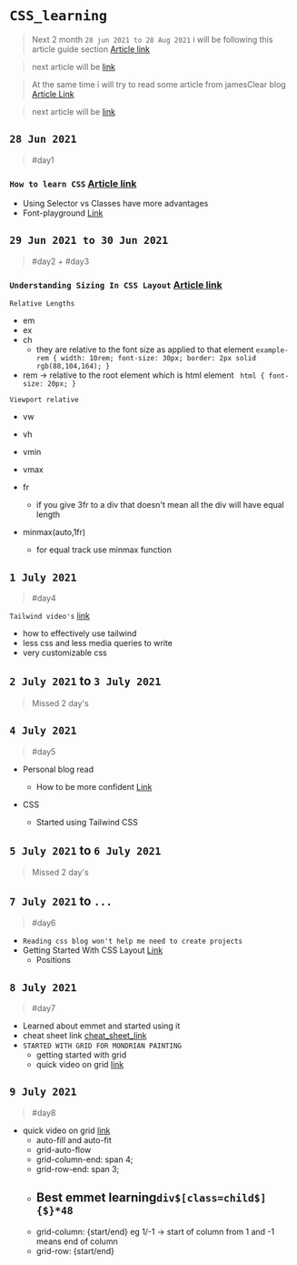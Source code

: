 # `CSS_learning`

> Next 2 month `28 jun 2021 to 28 Aug 2021` i will be following this article guide section [Article link](https://www.smashingmagazine.com/2018/05/guide-css-layout/)

> next article will be [link](https://www.smashingmagazine.com/2018/05/guide-css-layout/https://jamesclear.com/articles)

> At the same time i will try to read some article from jamesClear blog [Article Link](https://jamesclear.com/articles)

> next article will be [link](https://jamesclear.com/articles)

## `28 Jun 2021`

> #day1

### `How to learn CSS` [Article link](https://www.smashingmagazine.com/2019/01/how-to-learn-css/)

- Using Selector vs Classes have more advantages
- Font-playground [Link](https://play.typedetail.com/)

## `29 Jun 2021 to 30 Jun 2021`

> #day2 + #day3

### `Understanding Sizing In CSS Layout` [Article link](https://www.smashingmagazine.com/2018/01/understanding-sizing-css-layout/)

`Relative Lengths`

- em
- ex
- ch
  - they are relative to the font size as applied to that element `example-rem { width: 10rem; font-size: 30px; border: 2px solid rgb(88,104,164); }`
- rem -> relative to the root element which is html element
  ` html { font-size: 20px; }`

`Viewport relative`

- vw
- vh
- vmin
- vmax

- fr
  - if you give 3fr to a div that doesn't mean all the div will have equal length
- minmax(auto,1fr)
  - for equal track use minmax function

## `1 July 2021`

> #day4

`Tailwind video's` [link](https://www.youtube.com/watch?v=elgqxmdVms8&list=PL5f_mz_zU5eXWYDXHUDOLBE0scnuJofO0)

- how to effectively use tailwind
- less css and less media queries to write
- very customizable css

## `2 July 2021` to `3 July 2021`

> Missed 2 day's

## `4 July 2021`

> #day5

- Personal blog read

  - How to be more confident [Link](https://jamesclear.com/kasparov-confidence)

- CSS
  - Started using Tailwind CSS

## `5 July 2021` to `6 July 2021`

> Missed 2 day's

## `7 July 2021` to `...`

> #day6

- `Reading css blog won't help me need to create projects`
- Getting Started With CSS Layout [Link]('https://www.smashingmagazine.com/2018/05/guide-css-layout/')
  - Positions

## `8 July 2021`

> #day7

- Learned about emmet and started using it
- cheat sheet link [cheat_sheet_link](https://docs.emmet.io/cheat-sheet/)
- `STARTED WITH GRID FOR MONDRIAN PAINTING`
  - getting started with grid
  - quick video on grid [link](https://gridbyexample.com/video/)

## `9 July 2021`

> #day8

- quick video on grid [link](https://gridbyexample.com/video/)
  - auto-fill and auto-fit
  - grid-auto-flow
  - grid-column-end: span 4;
  - grid-row-end: span 3;
  - ## Best emmet learning`div$[class=child$]{$}*48`
  - grid-column: {start/end} eg 1/-1 -> start of column from 1 and -1 means end of column
  - grid-row: {start/end}
